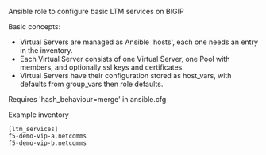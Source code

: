 Ansible role to configure basic LTM services on BIGIP

Basic concepts:
  - Virtual Servers are managed as Ansible 'hosts', each one needs an entry in the inventory.
  - Each Virtual Server consists of one Virtual Server, one Pool with members, and optionally ssl keys and certificates.
  - Virtual Servers have their configuration stored as host_vars, with defaults from group_vars then role defaults.


Requires 'hash_behaviour=merge' in ansible.cfg


Example inventory

```
[ltm_services]
f5-demo-vip-a.netcomms
f5-demo-vip-b.netcomms
```


